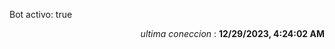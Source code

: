 <p>Bot activo: true</p>
<p align="right"><i>ultima coneccion</i> : <b>12/29/2023, 4:24:02 AM</b></p>
